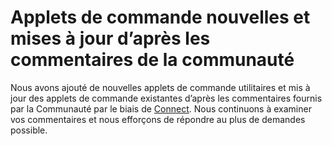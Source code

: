 # Applets de commande nouvelles et mises à jour d’après les commentaires de la communauté 
Nous avons ajouté de nouvelles applets de commande utilitaires et mis à jour des applets de commande existantes d’après les commentaires fournis par la Communauté par le biais de [Connect](https://connect.microsoft.com/powershell). Nous continuons à examiner vos commentaires et nous efforçons de répondre au plus de demandes possible.


<!--HONumber=Aug16_HO3-->


